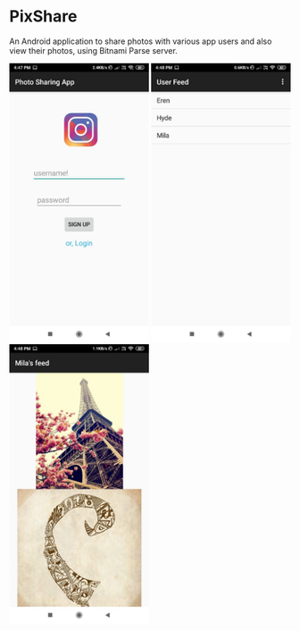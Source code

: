 # PixShare

An Android application to share photos with various app users and also view their photos, using Bitnami Parse server.

<img src="https://github.com/Ahelii16/PixShare/blob/master/WhatsApp%20Image%202019-06-05%20at%204.49.37%20PM.jpeg" width="250"/>
<img src="https://github.com/Ahelii16/PixShare/blob/master/WhatsApp%20Image%202019-06-05%20at%204.49.37%20PM%20(1).jpeg" width="250"/>
<img src="https://github.com/Ahelii16/PixShare/blob/master/WhatsApp%20Image%202019-06-05%20at%204.49.37%20PM%20(2).jpeg" width="250"/>
